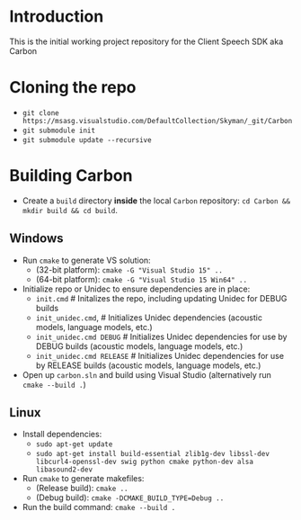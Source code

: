 # Introduction 

This is the initial working project repository for the Client Speech SDK aka Carbon

# Cloning the repo

* `git clone https://msasg.visualstudio.com/DefaultCollection/Skyman/_git/Carbon`
* `git submodule init`
* `git submodule update --recursive`

# Building Carbon

* Create a `build` directory __inside__ the local `Carbon` repository: `cd Carbon && mkdir build && cd build`.

## Windows

* Run `cmake` to generate VS solution:
    * (32-bit platform): `cmake -G "Visual Studio 15" ..` 
    * (64-bit platform): `cmake -G "Visual Studio 15 Win64" ..` 
* Initialize repo or Unidec to ensure dependencies are in place:
    * `init.cmd` # Initalizes the repo, including updating Unidec for DEBUG builds
    * `init_unidec.cmd`, # Initializes Unidec dependencies (acoustic models, language models, etc.) 
    * `init_unidec.cmd DEBUG` # Initializes Unidec dependencies for use by DEBUG builds (acoustic models, language models, etc.) 
    * `init_unidec.cmd RELEASE` # Initializes Unidec dependencies for use by RELEASE builds (acoustic models, language models, etc.) 
* Open up `carbon.sln` and build using Visual Studio (alternatively run `cmake --build .`)

## Linux

* Install dependencies: 
    * `sudo apt-get update`
    * `sudo apt-get install build-essential zlib1g-dev libssl-dev libcurl4-openssl-dev swig python cmake python-dev alsa libasound2-dev`
* Run `cmake` to generate makefiles:
    * (Release build): `cmake ..` 
    * (Debug build): `cmake -DCMAKE_BUILD_TYPE=Debug ..` 
* Run the build command: `cmake --build .`

